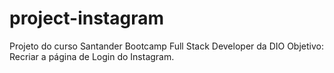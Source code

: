 # project-instagram
Projeto do curso Santander Bootcamp Full Stack Developer da DIO Objetivo: Recriar a página de Login do Instagram.
